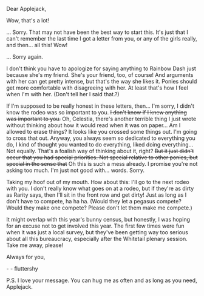 Dear Applejack,

  

Wow, that's a lot!

… Sorry. That may not have been the best way to start this. It's just that I can't remember the last time I got a letter from you, or any of the girls really, and then… all this! Wow!

… Sorry again.

I don't think you have to apologize for saying anything to Rainbow Dash just because she's my friend. She's your friend, too, of course! And arguments with her can get pretty intense, but that's the way she likes it. Ponies should get more comfortable with disagreeing with her. At least that's how I feel when I'm with her. (Don't tell her I said that.?)

If I'm supposed to be really honest in these letters, then… I'm sorry, I didn't know the rodeo was so important to you. ~~I don't know if I knew anything was important to you.~~ Oh, Celestia, there's another terrible thing I just wrote without thinking about how it would read when it was on paper… Am I allowed to erase things? It looks like you crossed some things out. I'm going to cross that out. Anyway, you always seem so dedicated to everything you do, I kind of thought you wanted to do everything, liked doing everything… Not equally. That's a foalish way of thinking about it, right? ~~But it just didn't occur that you had special priorities. Not special relative to other ponies, but special in the sense that~~ Oh this is such a mess already. I promise you're not asking too much. I'm just not good with… words. Sorry.

Taking my hoof out of my mouth. How about this: I'll go to the next rodeo with you. I don't really know what goes on at a rodeo, but if they're as dirty as Rarity says, then I'll sit in the front row and get dirty! Just as long as I don't have to compete, ha ha ha. (Would they let a pegasus compete? Would they make one compete? Please don't let them make me compete.)

It might overlap with this year's bunny census, but honestly, I was hoping for an excuse not to get involved this year. The first few times were fun when it was just a local survey, but they've been getting way too serious about all this bureaucracy, especially after the Whitetail plenary session. Take me away, please!

  

Always for you,

\- \- fluttershy

  

P.S. I love your message. You can hug me as often and as long as you need, Applejack.